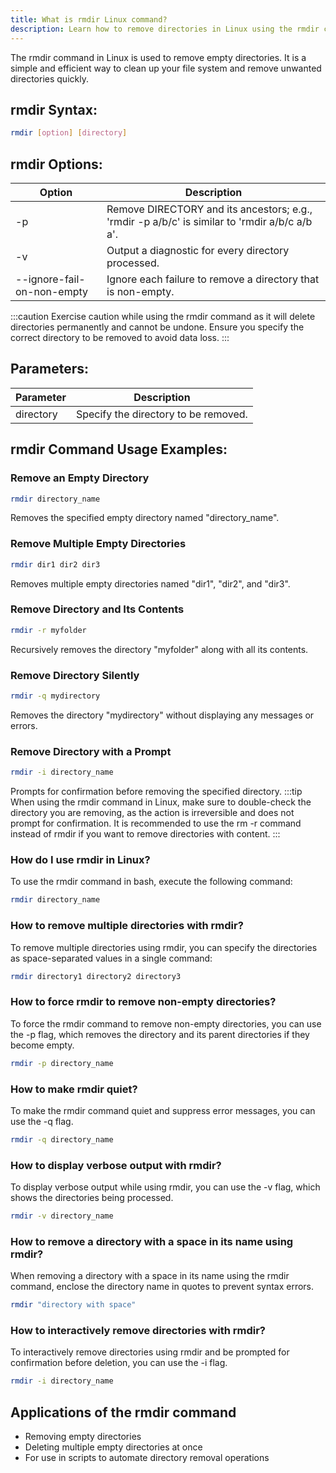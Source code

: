 ```yaml
---
title: What is rmdir Linux command?
description: Learn how to remove directories in Linux using the rmdir command.
---
```


The rmdir command in Linux is used to remove empty directories. It is a simple and efficient way to clean up your file system and remove unwanted directories quickly.

## rmdir Syntax:
```bash
rmdir [option] [directory]
```

## rmdir Options:
| Option | Description                     |
|--------|---------------------------------|
| -p     | Remove DIRECTORY and its ancestors; e.g., 'rmdir -p a/b/c' is similar to 'rmdir a/b/c a/b a'.       |
| -v     | Output a diagnostic for every directory processed.       |
| --ignore-fail-on-non-empty | Ignore each failure to remove a directory that is non-empty.|

:::caution
Exercise caution while using the rmdir command as it will delete directories permanently and cannot be undone. Ensure you specify the correct directory to be removed to avoid data loss.
:::

## Parameters:
| Parameter  | Description                     |
|------------|---------------------------------|
| directory  | Specify the directory to be removed.        |
## rmdir Command Usage Examples:
### Remove an Empty Directory
```bash
rmdir directory_name
```
Removes the specified empty directory named "directory_name".

### Remove Multiple Empty Directories
```bash
rmdir dir1 dir2 dir3
```
Removes multiple empty directories named "dir1", "dir2", and "dir3".

### Remove Directory and Its Contents
```bash
rmdir -r myfolder
```
Recursively removes the directory "myfolder" along with all its contents.

### Remove Directory Silently
```bash
rmdir -q mydirectory
```
Removes the directory "mydirectory" without displaying any messages or errors.

### Remove Directory with a Prompt
```bash
rmdir -i directory_name
```
Prompts for confirmation before removing the specified directory.
:::tip
When using the rmdir command in Linux, make sure to double-check the directory you are removing, as the action is irreversible and does not prompt for confirmation. It is recommended to use the rm -r command instead of rmdir if you want to remove directories with content.
:::

### How do I use rmdir in Linux?
To use the rmdir command in bash, execute the following command:
```bash
rmdir directory_name
```

### How to remove multiple directories with rmdir?
To remove multiple directories using rmdir, you can specify the directories as space-separated values in a single command:
```bash
rmdir directory1 directory2 directory3
```

### How to force rmdir to remove non-empty directories?
To force the rmdir command to remove non-empty directories, you can use the -p flag, which removes the directory and its parent directories if they become empty.
```bash
rmdir -p directory_name
```

### How to make rmdir quiet?
To make the rmdir command quiet and suppress error messages, you can use the -q flag.
```bash
rmdir -q directory_name
```

### How to display verbose output with rmdir?
To display verbose output while using rmdir, you can use the -v flag, which shows the directories being processed.
```bash
rmdir -v directory_name
```

### How to remove a directory with a space in its name using rmdir?
When removing a directory with a space in its name using the rmdir command, enclose the directory name in quotes to prevent syntax errors.
```bash
rmdir "directory with space"
```

### How to interactively remove directories with rmdir?
To interactively remove directories using rmdir and be prompted for confirmation before deletion, you can use the -i flag.
```bash
rmdir -i directory_name
```
## Applications of the rmdir command

- Removing empty directories
- Deleting multiple empty directories at once
- For use in scripts to automate directory removal operations